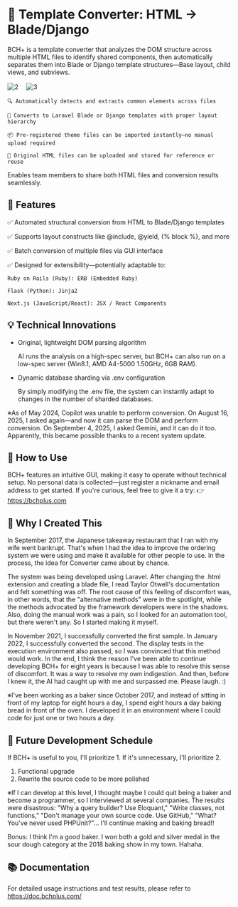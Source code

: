 # 🔄 Template Converter: HTML -> Blade/Django
BCH+ is a template converter that analyzes the DOM structure across multiple HTML files to identify shared components, then automatically separates them into Blade or Django template structures—Base layout, child views, and subviews.

![2](https://github.com/user-attachments/assets/a249c176-a209-4933-8996-e16cb16e423f) 　![3](https://github.com/user-attachments/assets/d83d35df-7c9e-4b84-bdec-e98198916ae3)


    🔍 Automatically detects and extracts common elements across files
  
    🧩 Converts to Laravel Blade or Django templates with proper layout hierarchy
  
    📦 Pre-registered theme files can be imported instantly—no manual upload required
  
    📁 Original HTML files can be uploaded and stored for reference or reuse
  

Enables team members to share both HTML files and conversion results seamlessly.

## 🚀 Features
✅ Automated structural conversion from HTML to Blade/Django templates

✅ Supports layout constructs like @include, @yield, {% block %}, and more

✅ Batch conversion of multiple files via GUI interface

✅ Designed for extensibility—potentially adaptable to:

    Ruby on Rails (Ruby): ERB (Embedded Ruby)

    Flask (Python): Jinja2

    Next.js (JavaScript/React): JSX / React Components

## 💡 Technical Innovations
- Original, lightweight DOM parsing algorithm

    AI runs the analysis on a high-spec server, but BCH+ can also run on a low-spec server (Win8.1, AMD A4-5000 1.50GHz, 6GB RAM).

- Dynamic database sharding via .env configuration

    By simply modifying the .env file, the system can instantly adapt to changes in the number of sharded databases.

※As of May 2024, Copilot was unable to perform conversion. On August 16, 2025, I asked again—and now it can parse the DOM and perform conversion. On September 4, 2025, I asked Gemini, and it can do it too. Apparently, this became possible thanks to a recent system update.
    
## 📘 How to Use
BCH+ features an intuitive GUI, making it easy to operate without technical setup. No personal data is collected—just register a nickname and email address to get started. If you're curious, feel free to give it a try: 👉 https://bchplus.com

## 📌 Why I Created This

In September 2017, the Japanese takeaway restaurant that I ran with my wife went bankrupt. That's when I had the idea to improve the ordering system we were using and make it available for other people to use. In the process, the idea for Converter came about by chance.

The system was being developed using Laravel. After changing the .html extension and creating a blade file, I read Taylor Otwell's documentation and felt something was off.
The root cause of this feeling of discomfort was, in other words, that the "alternative methods" were in the spotlight, while the methods advocated by the framework developers were in the shadows.
Also, doing the manual work was a pain, so I looked for an automation tool, but there weren't any. So I started making it myself.

In November 2021, I successfully converted the first sample. In January 2022, I successfully converted the second.
The display tests in the execution environment also passed, so I was convinced that this method would work.
In the end, I think the reason I've been able to continue developing BCH+ for eight years is because I was able to resolve this sense of discomfort.
It was a way to resolve my own indigestion.
And then, before I knew it, the AI ​​had caught up with me and surpassed me. Please laugh. :)

※I've been working as a baker since October 2017, and instead of sitting in front of my laptop for eight hours a day, I spend eight hours a day baking bread in front of the oven.
I developed it in an environment where I could code for just one or two hours a day.

## 📅 Future Development Schedule
If BCH+ is useful to you, I'll prioritize 1. If it's unnecessary, I'll prioritize 2.
1. Functional upgrade
2. Rewrite the source code to be more polished

※If I can develop at this level, I thought maybe I could quit being a baker and become a programmer, so I interviewed at several companies.
The results were disastrous: "Why a query builder? Use Eloquant," "Write classes, not functions," "Don't manage your own source code. Use GitHub," "What? You've never used PHPUnit?"...
I'll continue making and baking bread!!

Bonus: I think I'm a good baker. I won both a gold and silver medal in the sour dough category at the 2018 baking show in my town.
Hahaha.

## 📚 Documentation
For detailed usage instructions and test results, please refer to https://doc.bchplus.com/
